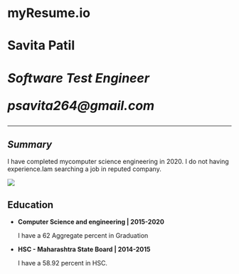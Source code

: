 # myResume.io
<!DOCTYPE html>
<html>
<head><title>My Resume</title></head>

<body>
<h1>Savita Patil<h1>
<p><i><b>Software Test Engineer</b></i></p>
<p><em>psavita264@gmail.com</em></p>
<hr>
<h2><i>Summary</i></h2>
<p>I have completed mycomputer science engineering in 2020. I do not having experience.Iam searching a job in reputed company.</p>
<img src="https://media-exp1.licdn.com/dms/image/C5603AQEbCIAH1Pz-ig/profile-displayphoto-shrink_200_200/0/1606895670188?e=1669248000&v=beta&t=LuVhqstzeMZR1YtIuf1bqXI174mI39KnZT-AyvG7c5Q">
<h2><b>Education</b></h2>
<ul>
  <li><b>Computer Science and engineering | 2015-2020</b>
  <p>I have a 62 Aggregate percent in Graduation</p>
  </li>
  <li><b> HSC - Maharashtra State Board | 2014-2015 </b>
  <p>I have a 58.92 percent in HSC. </p>
  </li>
</ul>


</body>
</html>

